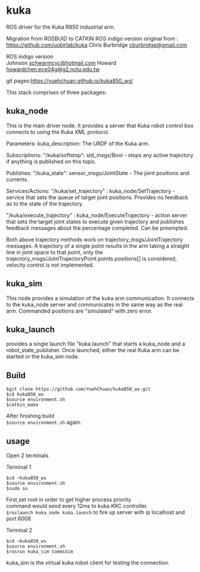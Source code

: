 kuka
====

ROS driver for the Kuka R850 industrial arm. 

Migration from ROSBUID to CATKIN ROS indigo version
original from : https://github.com/uobirlab/kuka
Chris Burbridge   cburbridge@gmail.com

ROS indigo version  
Johnson  schwarmcyc@hotmail.com  Howard howardchen.ece04g@g2.nctu.edu.tw

git pages:https://yuehchuan.github.io/kuka850_ws/
 
This stack comprises of three packages:

kuka_node
---------

This is the main driver node. It provides a server that Kuka robot control box connects to using the Kuka XML protocol. 

Parameters:
kuka_description: The URDF of the Kuka arm. 

Subscriptions:
"/kuka/softstop": std_msgs/Bool - stops any active trajectory if anything is published on this topic.

Publishes:
"/kuka_state": sensor_msgs/JointState - The joint positions and currents. 

Services/Actions:
"/kuka/set_trajectory" : kuka_node/SetTrajectory - service that sets the queue of target joint positions. Provides no feedback as to the state of the trajectory.

"/kuka/execute_trajectory" : kuka_node/ExecuteTrajectory - action server that sets the target joint states to execute given trajectory and publishes feedback messages about the percentage completed. Can be preempted.

Both above trajectory methods work on trajectory_msgs/JointTrajectory messages. A trajectory of a single point results in the arm taking a straight line in joint space to that point, only the trajectory_msgs/JointTrajectoryPoint.points.positions[] is considered, velocity control is not implemented.

kuka_sim
--------
This node provides a simulation of the kuka arm communication. It connects to the kuka_node server and communicates in the same way as the real arm. Commanded positions are "simulated" with zero error.


kuka_launch
-----------
provides a single launch file "kuka.launch" that starts a kuka_node and a robot_state_publisher. Once launched, either the real Kuka arm can be started or the kuka_sim node. 


Build
---------
```
$git clone https://github.com/YuehChuan/kuka850_ws.git
$cd kuka850_ws
$source environment.sh
$catkin_make
```
After finishing build  
`$source environment.sh` again.

usage
---------
Open 2 terminals

Terminal 1  
```
$cd ~kuka850_ws
$source environment.sh
$sudo su
```
First,set root in order to get higher process priority   
command would send every 12ms to kuka KRC controller.   
`$roslaunch kuka_node kuka.launch`
to fire up server with ip localhost and port 6008

Terminal 2
```
$cd ~kuka850_ws
$source environment.sh
$rosrun kuka_sim CommsSim
```  
kuka_sim is the virtual kuka robot client for testing the connection.
